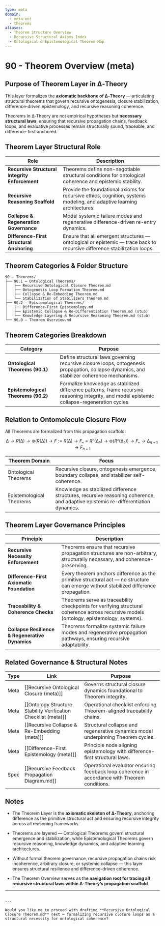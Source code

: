 ```yaml
---
type: meta
domain:
  - meta-ont
  - theorems
aliases:
  - Theorem Structure Overview
  - Recursive Structural Axioms Index
  - Ontological & Epistemological Theorem Map
---
```


# 90 - Theorem Overview (meta)

## Purpose of Theorem Layer in ∆‑Theory

This layer formalizes the **axiomatic backbone of ∆‑Theory** — articulating structural theorems that govern recursive ontogenesis, closure stabilization, difference-driven epistemology, and recursive reasoning coherence.

Theorems in ∆‑Theory are not empirical hypotheses but **necessary structural laws**, ensuring that recursive propagation chains, feedback loops, and evaluative processes remain structurally sound, traceable, and difference-first anchored.

## Theorem Layer Structural Role

| Role                                 | Description |
|--------------------------------------|-------------|
| **Recursive Structural Integrity Enforcement** | Theorems define non-negotiable structural conditions for ontological coherence and epistemic stability. |
| **Recursive Reasoning Scaffold**     | Provide the foundational axioms for recursive ethics, cognition, systems modeling, and adaptive learning architectures. |
| **Collapse & Regeneration Governance** | Model systemic failure modes and regenerative difference-driven re-entry dynamics. |
| **Difference-First Structural Anchoring** | Ensure that all emergent structures — ontological or epistemic — trace back to recursive difference stabilization loops. |


## Theorem Categories & Folder Structure

```plaintext
90 – Theorems/
├── 90.1 – Ontological Theorems/
│   ├── Recursive Ontological Closure Theorem.md
│   ├── Ontogenesis Loop Formation Theorem.md
│   ├── Collapse & Re-Embedding Theorem.md
│   └── Stabilization of Stabilizers Theorem.md
├── 90.2 – Epistemological Theorems/
│   ├── Difference-First Epistemology.md
│   ├── Epistemic Collapse & Re-Differentiation Theorem.md (stub)
│   └── Knowledge Layering & Recursive Reasoning Theorem.md (stub)
└── 90.0 – Theorem Overview.md
```


## Theorem Categories Breakdown

|Category|Purpose|
|---|---|
|**Ontological Theorems (90.1)**|Define structural laws governing recursive closure loops, ontogenesis propagation, collapse dynamics, and stabilizer coherence mechanisms.|
|**Epistemological Theorems (90.2)**|Formalize knowledge as stabilized difference patterns, frame recursive reasoning integrity, and model epistemic collapse-regeneration cycles.|


## Relation to Ontomolecule Closure Flow

All Theorems are formalized from this propagation scaffold:

$$
∆ \rightarrow R(∆) \rightarrow ⊚(R(∆)) \rightarrow F := R(∆) \rightarrow Fₙ = Rⁿ(∆₀) \rightarrow ⊚(Rⁿ(∆₀)) \rightarrow Fₙ \rightarrow ∆_{n+1} \rightarrow F_{n+1}
$$


|Theorem Domain|Focus|
|---|---|
|Ontological Theorems|Recursive closure, ontogenesis emergence, boundary collapse, and stabilizer self-coherence.|
|Epistemological Theorems|Knowledge as stabilized difference structures, recursive reasoning coherence, and adaptive epistemic re-differentiation dynamics.|


## Theorem Layer Governance Principles

|Principle|Description|
|---|---|
|**Recursive Necessity Enforcement**|Theorems ensure that recursive propagation structures are non-arbitrary, structurally necessary, and coherence-preserving.|
|**Difference-First Axiomatic Foundation**|Every theorem anchors difference as the primitive structural act — no structure can emerge without stabilized difference propagation.|
|**Traceability & Coherence Checks**|Theorems serve as traceability checkpoints for verifying structural coherence across recursive models (ontology, epistemology, systems).|
|**Collapse Resilience & Regenerative Dynamics**|Theorems formalize systemic failure modes and regenerative propagation pathways, ensuring recursive adaptability.|


## Related Governance & Structural Notes

|Type|Link|Purpose|
|---|---|---|
|Meta|[[Recursive Ontological Closure (meta)]]|Governs structural closure dynamics foundational to Theorem integrity.|
|Meta|[[Ontology Structure Stability Verification Checklist (meta)]]|Operational checklist enforcing Theorem-aligned traceability chains.|
|Meta|[[Recursive Collapse & Re-Embedding (meta)]]|Structural collapse and regenerative dynamics model underpinning Theorem cycles.|
|Meta|[[Difference-First Epistemology (meta)]]|Principle node aligning epistemology with difference-first structural laws.|
|Spec|[[Recursive Feedback Propagation Diagram.md]]|Operational evaluator ensuring feedback loop coherence in accordance with Theorem conditions.|

## Notes

- The Theorem Layer is the **axiomatic skeleton of ∆‑Theory**, anchoring difference as the primitive structural act and ensuring recursive integrity across all reasoning frameworks.
    
- Theorems are layered — Ontological Theorems govern structural emergence and stabilization, while Epistemological Theorems govern recursive reasoning, knowledge dynamics, and adaptive learning architectures.
    
- Without formal theorem governance, recursive propagation chains risk incoherence, arbitrary closure, or systemic collapse — this layer ensures structural resilience and difference-driven coherence.
    
- The Theorem Overview serves as the **navigation root for tracing all recursive structural laws within ∆‑Theory’s propagation scaffold**.
    

---

```

---

Would you like me to proceed with drafting **Recursive Ontological Closure Theorem.md** next — formalizing recursive closure loops as a structural necessity for ontological coherence?
```